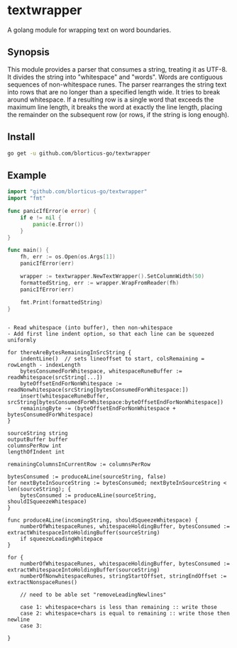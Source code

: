 # textwrapper

A golang module for wrapping text on word boundaries.

## Synopsis

This module provides a parser that consumes a string, treating it as UTF-8.  It divides
the string into "whitespace" and "words".  Words are contiguous sequences of non-whitespace
runes.  The parser rearranges the string text into rows that are no longer than a specified
length wide.  It tries to break around whitespace.  If a resulting row is a single word that
exceeds the maximum line length, it breaks the word at exactly the line length, placing the
remainder on the subsequent row (or rows, if the string is long enough).

## Install

```bash
go get -u github.com/blorticus-go/textwrapper
```

## Example

```go
import "github.com/blorticus-go/textwrapper"
import "fmt"

func panicIfError(e error) {
    if e != nil {
        panic(e.Error())
    }
}

func main() {
    fh, err := os.Open(os.Args[1])
    panicIfError(err)

    wrapper := textwrapper.NewTextWrapper().SetColumnWidth(50)
    formattedString, err := wrapper.WrapFromReader(fh)
    panicIfError(err)

    fmt.Print(formattedString)
}
```

```

- Read whitespace (into buffer), then non-whitespace
- Add first line indent option, so that each line can be squeezed uniformly

for thereAreBytesRemainingInSrcString {
    indentLine()  // sets lineoffset to start, colsRemaining = rowLength - indexLength
    bytesConsumedForWhitespace, whitespaceRuneBuffer := readWhitespace(srcString[...])
    byteOffsetEndForNonWhitespace := readNonwhitespace(srcString[bytesConsumedForWhitespace:])
    insert(whitespaceRuneBuffer, srcString[bytesConsumedForWhitespace:byteOffsetEndForNonWhitespace])
    remainingByte -= (byteOffsetEndForNonWhitespace + bytesConsumedForWhitespace)
}

sourceString string
outputBuffer buffer
columnsPerRow int
lengthOfIndent int

remainingColumnsInCurrentRow := columnsPerRow

bytesConsumed := produceALine(sourceString, false)
for nextByteInSourceString := bytesConsumed; nextByteInSourceString < len(sourceString); {
    bytesConsumed := produceALine(sourceString, shouldISqueezeWhitespace)
}

func produceALine(incomingString, shouldSqueezeWhitespace) {
    numberOfWhitespaceRunes, whitespaceHoldingBuffer, bytesConsumed := extractWhitespaceIntoHoldingBuffer(sourceString)
    if squeezeLeadingWhitepace
}

for {
    numberOfWhitespaceRunes, whitespaceHoldingBuffer, bytesConsumed := extractWhitespaceIntoHoldingBuffer(sourceString)
    numberOfNonwhitespaceRunes, stringStartOffset, stringEndOffset := extractNonspaceRunes()

    // need to be able set "removeLeadingNewlines"

    case 1: whitespace+chars is less than remaining :: write those
    case 2: whitespace+chars is equal to remaining :: write those then newline
    case 3: 

}

```